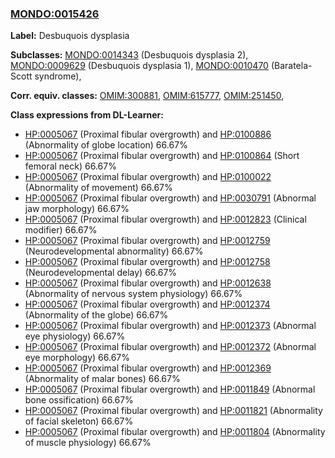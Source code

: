 
### [MONDO:0015426](http://purl.obolibrary.org/obo/MONDO_0015426)
**Label:** Desbuquois dysplasia

**Subclasses:** [MONDO:0014343](http://purl.obolibrary.org/obo/MONDO_0014343) (Desbuquois dysplasia 2), [MONDO:0009629](http://purl.obolibrary.org/obo/MONDO_0009629) (Desbuquois dysplasia 1), [MONDO:0010470](http://purl.obolibrary.org/obo/MONDO_0010470) (Baratela-Scott syndrome), 

**Corr. equiv. classes:** [OMIM:300881](http://purl.obolibrary.org/obo/OMIM_300881), [OMIM:615777](http://purl.obolibrary.org/obo/OMIM_615777), [OMIM:251450](http://purl.obolibrary.org/obo/OMIM_251450), 

**Class expressions from DL-Learner:**

- [HP:0005067](http://purl.obolibrary.org/obo/HP_0005067) (Proximal fibular overgrowth) and [HP:0100886](http://purl.obolibrary.org/obo/HP_0100886) (Abnormality of globe location) 66.67%
- [HP:0005067](http://purl.obolibrary.org/obo/HP_0005067) (Proximal fibular overgrowth) and [HP:0100864](http://purl.obolibrary.org/obo/HP_0100864) (Short femoral neck) 66.67%
- [HP:0005067](http://purl.obolibrary.org/obo/HP_0005067) (Proximal fibular overgrowth) and [HP:0100022](http://purl.obolibrary.org/obo/HP_0100022) (Abnormality of movement) 66.67%
- [HP:0005067](http://purl.obolibrary.org/obo/HP_0005067) (Proximal fibular overgrowth) and [HP:0030791](http://purl.obolibrary.org/obo/HP_0030791) (Abnormal jaw morphology) 66.67%
- [HP:0005067](http://purl.obolibrary.org/obo/HP_0005067) (Proximal fibular overgrowth) and [HP:0012823](http://purl.obolibrary.org/obo/HP_0012823) (Clinical modifier) 66.67%
- [HP:0005067](http://purl.obolibrary.org/obo/HP_0005067) (Proximal fibular overgrowth) and [HP:0012759](http://purl.obolibrary.org/obo/HP_0012759) (Neurodevelopmental abnormality) 66.67%
- [HP:0005067](http://purl.obolibrary.org/obo/HP_0005067) (Proximal fibular overgrowth) and [HP:0012758](http://purl.obolibrary.org/obo/HP_0012758) (Neurodevelopmental delay) 66.67%
- [HP:0005067](http://purl.obolibrary.org/obo/HP_0005067) (Proximal fibular overgrowth) and [HP:0012638](http://purl.obolibrary.org/obo/HP_0012638) (Abnormality of nervous system physiology) 66.67%
- [HP:0005067](http://purl.obolibrary.org/obo/HP_0005067) (Proximal fibular overgrowth) and [HP:0012374](http://purl.obolibrary.org/obo/HP_0012374) (Abnormality of the globe) 66.67%
- [HP:0005067](http://purl.obolibrary.org/obo/HP_0005067) (Proximal fibular overgrowth) and [HP:0012373](http://purl.obolibrary.org/obo/HP_0012373) (Abnormal eye physiology) 66.67%
- [HP:0005067](http://purl.obolibrary.org/obo/HP_0005067) (Proximal fibular overgrowth) and [HP:0012372](http://purl.obolibrary.org/obo/HP_0012372) (Abnormal eye morphology) 66.67%
- [HP:0005067](http://purl.obolibrary.org/obo/HP_0005067) (Proximal fibular overgrowth) and [HP:0012369](http://purl.obolibrary.org/obo/HP_0012369) (Abnormality of malar bones) 66.67%
- [HP:0005067](http://purl.obolibrary.org/obo/HP_0005067) (Proximal fibular overgrowth) and [HP:0011849](http://purl.obolibrary.org/obo/HP_0011849) (Abnormal bone ossification) 66.67%
- [HP:0005067](http://purl.obolibrary.org/obo/HP_0005067) (Proximal fibular overgrowth) and [HP:0011821](http://purl.obolibrary.org/obo/HP_0011821) (Abnormality of facial skeleton) 66.67%
- [HP:0005067](http://purl.obolibrary.org/obo/HP_0005067) (Proximal fibular overgrowth) and [HP:0011804](http://purl.obolibrary.org/obo/HP_0011804) (Abnormality of muscle physiology) 66.67%


